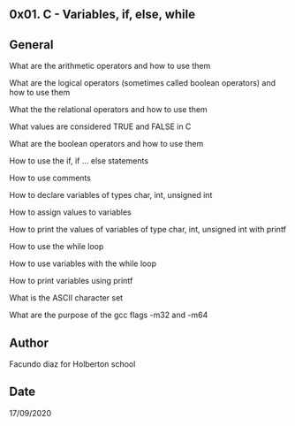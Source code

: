 0x01. C - Variables, if, else, while
----------------------------------
General
----------------------------------
What are the arithmetic operators and how to use them

What are the logical operators (sometimes called boolean operators) and how to use 
them

What the the relational operators and how to use them

What values are considered TRUE and FALSE in C

What are the boolean operators and how to use them

How to use the if, if ... else statements

How to use comments

How to declare variables of types char, int, unsigned int

How to assign values to variables

How to print the values of variables of type char, int, unsigned int with printf

How to use the while loop

How to use variables with the while loop

How to print variables using printf

What is the ASCII character set

What are the purpose of the gcc flags -m32 and -m64

Author
----------------------------------
Facundo diaz for Holberton school

Date
----------------------------------
17/09/2020